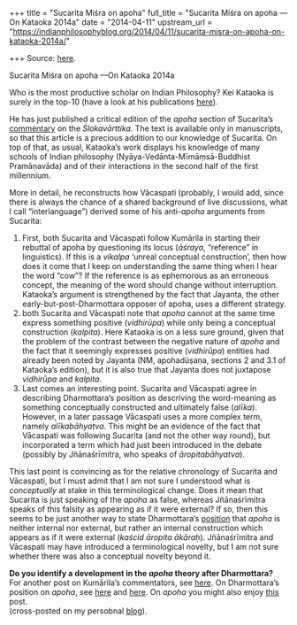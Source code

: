 +++
title = "Sucarita Miśra on apoha"
full_title = "Sucarita Miśra on apoha —On Kataoka 2014a"
date = "2014-04-11"
upstream_url = "https://indianphilosophyblog.org/2014/04/11/sucarita-misra-on-apoha-on-kataoka-2014a/"

+++
Source: [here](https://indianphilosophyblog.org/2014/04/11/sucarita-misra-on-apoha-on-kataoka-2014a/).

Sucarita Miśra on apoha —On Kataoka 2014a

Who is the most productive scholar on Indian Philosophy? Kei Kataoka is
surely in the top-10 (have a look at his publications
[here](http://www.k4.dion.ne.jp/~sanskrit/WorksJ.html)).

He has just published a critical edition of the *apoha* section of
Sucarita’s
[commentary](http://elisafreschi.blogspot.co.at/2013/01/kumarilas-commentators.html)
on the *Ślokavārttika*. The text is available only in manuscripts, so
that this article is a precious addition to our knowledge of Sucarita.
On top of that, as usual, Kataoka’s work displays his knowledge of many
schools of Indian philosophy (Nyāya-Vedānta-Mīmāṃsā-Buddhist
Pramāṇavāda) and of their interactions in the second half of the first
millennium.

More in detail, he reconstructs how Vācaspati (probably, I would add,
since there is always the chance of a shared background of live
discussions, what I call “interlanguage”) derived some of his
anti-*apoha* arguments from Sucarita:

1.  First, both Sucarita and Vācaspati follow Kumārila in starting their
    rebuttal of apoha by questioning its locus (*āśraya*, “reference” in
    linguistics). If this is a *vikalpa* ‘unreal conceptual
    construction’, then how does it come that I keep on understanding
    the same thing when I hear the word “cow”? If the reference is as
    ephemorous as an erroneous concept, the meaning of the word should
    change without interruption. Kataoka’s argument is strengthened by
    the fact that Jayanta, the other early-but-post-Dharmottara opposer
    of apoha, uses a different strategy.
2.  both Sucarita and Vācaspati note that *apoha* cannot at the same
    time express something positive (*vidhirūpa*) while only being a
    conceptual construction (*kalpita*). Here Kataoka is on a less sure
    ground, given that the problem of the contrast between the negative
    nature of *apoha* and the fact that it seemingly expresses positive
    (*vidhirūpa*) entities had already been noted by Jayanta (NM,
    apohadūṣaṇa, sections 2 and 3.1 of Kataoka’s edition), but it is
    also true that Jayanta does not juxtapose *vidhirūpa* and *kalpita*.
3.  Last comes an interesting point. Sucarita and Vācaspati agree in
    describing Dharmottara’s position as descriving the word-meaning as
    something conceptually constructed and ultimately false (*alīka*).
    However, in a later passage Vācaspati uses a more complex term,
    namely *alīkabāhyatva*. This might be an evidence of the fact that
    Vācaspati was following Sucarita (and not the other way round), but
    incorporated a term which had just been introduced in the debate
    (possibly by Jñānaśrīmitra, who speaks of *āropitabāhyatva*).

This last point is convincing as for the relative chronology of Sucarita
and Vācaspati, but I must admit that I am not sure I understood what is
*conceptually* at stake in this terminological change. Does it mean that
Sucarita is just speaking of the *apoha* as false, whereas Jñānaśrīmitra
speaks of this falsity as appearing as if it were external? If so, then
this seems to be just another way to state Dharmottara’s
[position](http://elisafreschi.blogspot.co.at/2012/04/apoha-in-dharmottara.html)
that *apoha* is neither internal nor external, but rather an internal
construction which appears as if it were external (*kaścid āropita
ākāraḥ*). Jñānaśrīmitra and Vācaspati may have introduced a
terminological novelty, but I am not sure whether there was also a
conceptual novelty beyond it.

**Do you identify a development in the *apoha* theory after
Dharmottara?**  
For another post on Kumārila’s commentators, see
[here](http://elisafreschi.blogspot.co.at/2013/01/kumarilas-commentators.html).
On Dharmottara’s position on *apoha*, see
[here](http://elisafreschi.blogspot.co.at/2012/04/apoha-in-dharmottara.html)
and
[here](http://elisafreschi.blogspot.co.at/2010/01/on-exclusion-as-meaning-of-word-apoha.html).
On *apoha* you might also enjoy
[this](http://elisafreschi.blogspot.co.at/2012/01/world-sanskrit-conference-2-meaning-in.html)
post.  
(cross-posted on my persobnal [blog](http://elisafreschi.com)).
